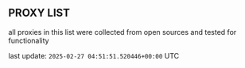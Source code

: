 ## PROXY LIST

all proxies in this list were collected from open sources and tested for functionality

last update: `2025-02-27 04:51:51.520446+00:00` UTC